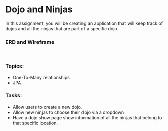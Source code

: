 <h1>Dojo and Ninjas</h1>

<p>In this assignment, you will be creating an application that will keep track of dojos and all the ninjas that are part of a specific dojo.</p>

<h3>ERD and Wireframe</h3>

<img src=""/>

<img src=""/>

<h3>Topics:</h3>
<ul>
    <li>One-To-Many relationships</li>
    <li>JPA</li>
</ul>

<h3>Tasks:</h3>
<ul>
    <li>Allow users to create a new dojo.</li>
    <li>Allow new ninjas to choose their dojo via a dropdown</li>
    <li>Have a dojo show page show information of all the ninjas that belong to that specific location.</li>
</ul>
